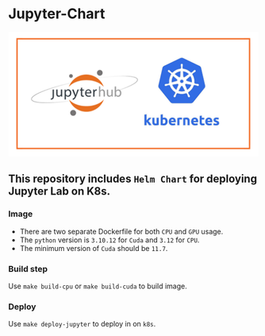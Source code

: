 # Jupyter-Chart
![img](assets/jup,k8s.png)

## This repository includes ```Helm Chart``` for deploying Jupyter Lab on K8s.

### Image
- There are two separate Dockerfile for both ```CPU``` and ```GPU``` usage.
- The ```python``` version is ```3.10.12``` for ```Cuda``` and ```3.12``` for ```CPU```.
- The minimum version of ```Cuda``` should be ```11.7```.

### Build step
Use ```make build-cpu``` or ```make build-cuda``` to build image.

### Deploy
Use ```make deploy-jupyter``` to deploy in on ```k8s```.
